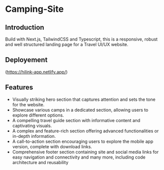 # Camping-Site
## Introduction
Build with Next.js, TailwindCSS and Typescript, this is a responsive, robust and well structured landing page for a Travel UI/UX website.
## Deployement
(https://hilink-app.netlify.app/)
## Features
- Visually striking hero section that captures attention and sets the tone for the website.
- Showcase various camps in a dedicated section, allowing users to explore different options.
- A compelling travel guide section with informative content and captivating visuals.
- A complex and feature-rich section offering advanced functionalities or in-depth information.
- A call-to-action section encouraging users to explore the mobile app version, complete with download links.
- Comprehensive footer section containing site and social media links for easy navigation and connectivity
  and many more, including code architecture and reusability
